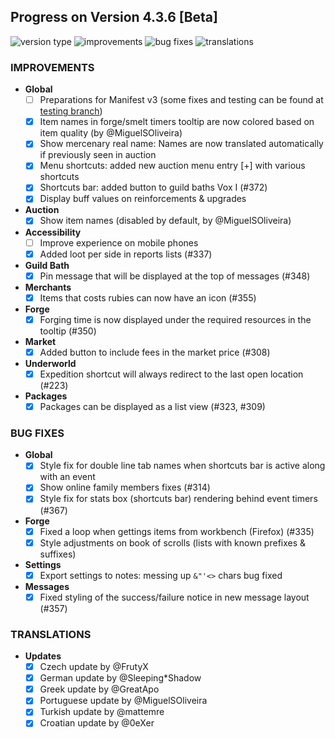 ## Progress on Version 4.3.6 [Beta]

![version type](https://img.shields.io/badge/version-beta-yellow.svg?style=flat-square)
![improvements](https://img.shields.io/badge/improvements-13-green.svg?style=flat-square)
![bug fixes](https://img.shields.io/badge/bug%20fixes-6-red.svg?style=flat-square)
![translations](https://img.shields.io/badge/translations-6-blue.svg?style=flat-square)

### IMPROVEMENTS
- **Global**
	- [ ] Preparations for Manifest v3 (some fixes and testing can be found at [testing branch](https://github.com/DinoDevs/GladiatusCrazyAddon/tree/manifest-v3-testing))
	- [x] Item names in forge/smelt timers tooltip are now colored based on item quality (by @MiguelSOliveira)	
	- [x] Show mercenary real name: Names are now translated automatically if previously seen in auction
	- [x] Menu shortcuts: added new auction menu entry [+] with various shortcuts	
	- [x] Shortcuts bar: added button to guild baths Vox I (#372)	
	- [x] Display buff values on reinforcements & upgrades
	
- **Auction**
	- [x] Show item names (disabled by default, by @MiguelSOliveira)
        	
- **Accessibility**
	- [ ] Improve experience on mobile phones
	- [x] Added loot per side in reports lists (#337)
		
- **Guild Bath**
	- [x] Pin message that will be displayed at the top of messages (#348)            
	
- **Merchants**
	- [x] Items that costs rubies can now have an icon (#355)	
	
- **Forge**
	- [x] Forging time is now displayed under the required resources in the tooltip (#350)	
	
- **Market**
	- [x] Added button to include fees in the market price (#308)

- **Underworld**
	- [x] Expedition shortcut will always redirect to the last open location (#223)
- **Packages**
	- [x] Packages can be displayed as a list view (#323, #309)

### BUG FIXES
- **Global**
	- [x] Style fix for double line tab names when shortcuts bar is active along with an event
	- [x] Show online family members fixes (#314)
	- [x] Style fix for stats box (shortcuts bar) rendering behind event timers (#367)
- **Forge**
	- [x] Fixed a loop when gettings items from workbench (Firefox) (#335)
	- [x] Style adjustments on book of scrolls (lists with known prefixes & suffixes)
- **Settings**
	- [x] Export settings to notes: messing up `&"'<>` chars bug fixed
- **Messages**
	- [x] Fixed styling of the success/failure notice in new message layout (#357)

### TRANSLATIONS
-  **Updates**
	- [x] Czech update by @FrutyX
	- [x] German update by @Sleeping*Shadow
	- [x] Greek update by @GreatApo
	- [x] Portuguese update by @MiguelSOliveira
	- [x] Turkish update by @mattemre
	- [x] Croatian update by @0eXer
